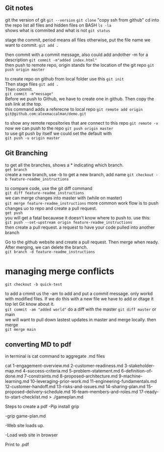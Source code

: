 ## Git notes  
git the version of git
`git --version`
`git clone` "copy ssh from github"
cd into the repo
list all files and hidden files on BASH
`ls -la`  
shows what is commited and what is not
`git status`

stage the commit, period means all files otherwise, put the file name we want to commit.
`git add .`

then commit with a commit message, also could add andother -m for a description
`git commit -m"added index.html"`  
then push to remote repo, origin stands for the location of the git repo
`git push origin master`  

to create repo on github from local folder use this
`git init`  
Then stage files
`git add .`  
Then commit.  
`git commit -m"message"`  
Before we push to Github, we have to create one in github. Then copy the ssh link at the top.  
this command adds a referecne to local repo
`git remote add origin git@github.com:alexmaccalman/demo.git`

to show any remote repositories that are connect to this repo
`git remote -v`  
now we can push to the repo 
`git push origin master`  
to use git push by itself we could set the default with  
`git push -u origin master`  

## Git Branching  
to get all the branches, shows a * indicating which branch.  
`get branch`  
create a new branch, use -b to get a new branch, add name
`git checkout -b feature-readme_instructions`

to compare code, use the git diff command  
`git diff feature-readme_instructions`  
we can merge changes into master with (while on master)   
`git merge feature-readme_instructions`
more common work flow is to push changes uo to repo and create a pull request.  
`get push`  
you will get a fatal becauwse it doesn't know where to push to. use this:  
`git push --set-upstream origin feature-readme_instructions`  
then create a pull request. a request to have your code pulled into another branch  

Go to the github website and create a pull request. Then merge when ready.  
After merging, we can delete the branch.  
`git branch -d feature-readme_instructions` 
# managing merge conflicts 
`git checkout -b quick-test`  

to add a cmmit us the -am to add and put a commit message. only workd with modified files. If we do this with a new file we have to add or dtage it top let Git know about it.   
`git commit -am "added world"`
do a diff with the master
`git diff master` or main  
we will want to pull down lastest updates in master and merge locally. 
then merge  
`git merge main`  


## converting MD to pdf
in terminal is cat command to aggregate .md files

cat 1-engagement-overview.md  2-customer-readiness.md  3-stakeholder-map.md  4-success-criteria.md  5-problem-statement.md 6-definition-of-done.md 7-constraints.md 8-proposed-architecture.md 9-machine-learning.md 10-leveraging-prior-work.md 11-engineering-fundamentals.md  12-customer-handoff.md  13-risks-and-issues.md  14-sharing-plan.md 15-proposed-delivery-schedule.md 16-team-members-and-roles.md 17-ready-to-start-checklist.md > ./gameplan.md  

Steps to create a pdf
-Pip install grip  

-grip game-plan.md  

-Web site loads up.    

-Load web site in browser  

Print to .pdf   













